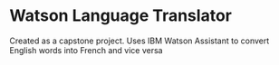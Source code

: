 # Watson Language Translator
Created as a capstone project. Uses IBM Watson Assistant to convert English words into French and vice versa
